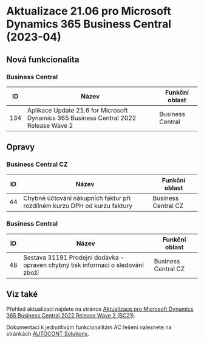 # Aktualizace 21.06 pro Microsoft Dynamics 365 Business Central (2023-04)
## Nová funkcionalita
### Business Central

| ID | Název | Funkční oblast|
| --------- | --------- | --------- |
|134|Aplikace Update 21.6 for Microsoft Dynamics 365 Business Central 2022 Release Wave 2|Business Central|

## Opravy
### Business Central CZ

| ID | Název | Funkční oblast|
| --------- | --------- | --------- |
|44|Chybné účtování nákupních faktur při rozdílném kurzu DPH od kurzu faktury|Business Central CZ|

### Business Central

| ID | Název | Funkční oblast|
| --------- | --------- | --------- |
|48|Sestava 31191 Prodejní dodávka - opraven chybný tisk informací o sledování zboží|Business Central CZ|

## Viz také

Přehled aktualizací najdete na stránce [Aktualizace pro Microsoft Dynamics 365 Business Central 2022 Release Wave 2 (BC21)](Updates-bc21.md).

Dokumentaci k jednotlivým funkcionalitám AC řešení naleznete na stránkách [AUTOCONT Solutions](https://muj.autocont.cz/docs/cs-cz/dynamics365/business-central/AC-Solutions/ac-solutions.html).
